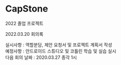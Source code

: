 # CapStone
2022 졸업 프로젝트 

2022.03.20 회의록 

<div>실시사항 : 역할분담, 제안 요청서 및 프로젝트 계획서 작성 </div>
<div>예정사항 : 안드로이드 스튜디오 및 코틀린 학습 및 실습 실시 </div>
<div>다음 회의 날짜 : 2020.03.27 종각 1시 </div>
